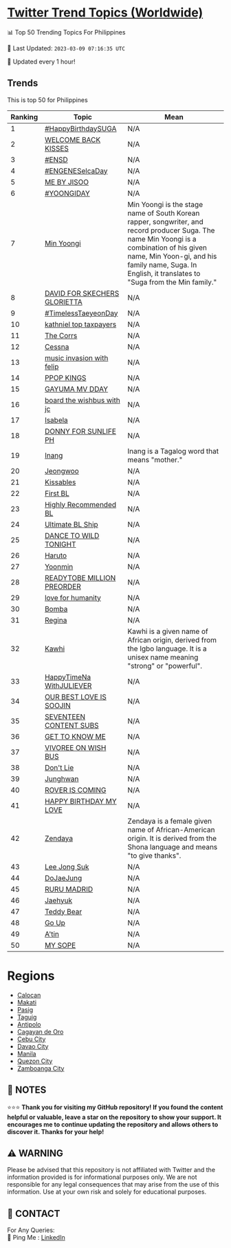 [Twitter Trend Topics (Worldwide)](https://github.com/ErcinDedeoglu/Twitter-Trend-Topics)
==========


📊 Top 50 Trending Topics For Philippines

📆 Last Updated: `2023-03-09 07:16:35 UTC`

🔧 Updated every 1 hour!


## Trends

This is top 50 for Philippines

| Ranking | Topic | Mean |
| ------- | ------------ | ------------ |
| 1 | [#HappyBirthdaySUGA](http://twitter.com/search?q=%23HappyBirthdaySUGA) | N/A |
| 2 | [WELCOME BACK KISSES](http://twitter.com/search?q=WELCOME+BACK+KISSES) | N/A |
| 3 | [#ENSD](http://twitter.com/search?q=%23ENSD) | N/A |
| 4 | [#ENGENESelcaDay](http://twitter.com/search?q=%23ENGENESelcaDay) | N/A |
| 5 | [ME BY JISOO](http://twitter.com/search?q=ME+BY+JISOO) | N/A |
| 6 | [#YOONGIDAY](http://twitter.com/search?q=%23YOONGIDAY) | N/A |
| 7 | [Min Yoongi](http://twitter.com/search?q=Min+Yoongi) | Min Yoongi is the stage name of South Korean rapper, songwriter, and record producer Suga. The name Min Yoongi is a combination of his given name, Min Yoon-gi, and his family name, Suga. In English, it translates to "Suga from the Min family." |
| 8 | [DAVID FOR SKECHERS GLORIETTA](http://twitter.com/search?q=DAVID+FOR+SKECHERS+GLORIETTA) | N/A |
| 9 | [#TimelessTaeyeonDay](http://twitter.com/search?q=%23TimelessTaeyeonDay) | N/A |
| 10 | [kathniel top taxpayers](http://twitter.com/search?q=kathniel+top+taxpayers) | N/A |
| 11 | [The Corrs](http://twitter.com/search?q=The+Corrs) | N/A |
| 12 | [Cessna](http://twitter.com/search?q=Cessna) | N/A |
| 13 | [music invasion with felip](http://twitter.com/search?q=music+invasion+with+felip) | N/A |
| 14 | [PPOP KINGS](http://twitter.com/search?q=PPOP+KINGS) | N/A |
| 15 | [GAYUMA MV DDAY](http://twitter.com/search?q=GAYUMA+MV+DDAY) | N/A |
| 16 | [board the wishbus with jc](http://twitter.com/search?q=board+the+wishbus+with+jc) | N/A |
| 17 | [Isabela](http://twitter.com/search?q=Isabela) | N/A |
| 18 | [DONNY FOR SUNLIFE PH](http://twitter.com/search?q=DONNY+FOR+SUNLIFE+PH) | N/A |
| 19 | [Inang](http://twitter.com/search?q=Inang) | Inang is a Tagalog word that means "mother." |
| 20 | [Jeongwoo](http://twitter.com/search?q=Jeongwoo) | N/A |
| 21 | [Kissables](http://twitter.com/search?q=Kissables) | N/A |
| 22 | [First BL](http://twitter.com/search?q=First+BL) | N/A |
| 23 | [Highly Recommended BL](http://twitter.com/search?q=Highly+Recommended+BL) | N/A |
| 24 | [Ultimate BL Ship](http://twitter.com/search?q=Ultimate+BL+Ship) | N/A |
| 25 | [DANCE TO WILD TONIGHT](http://twitter.com/search?q=DANCE+TO+WILD+TONIGHT) | N/A |
| 26 | [Haruto](http://twitter.com/search?q=Haruto) | N/A |
| 27 | [Yoonmin](http://twitter.com/search?q=Yoonmin) | N/A |
| 28 | [READYTOBE MILLION PREORDER](http://twitter.com/search?q=READYTOBE+MILLION+PREORDER) | N/A |
| 29 | [love for humanity](http://twitter.com/search?q=love+for+humanity) | N/A |
| 30 | [Bomba](http://twitter.com/search?q=Bomba) | N/A |
| 31 | [Regina](http://twitter.com/search?q=Regina) | N/A |
| 32 | [Kawhi](http://twitter.com/search?q=Kawhi) | Kawhi is a given name of African origin, derived from the Igbo language. It is a unisex name meaning "strong" or "powerful". |
| 33 | [HappyTimeNa WithJULIEVER](http://twitter.com/search?q=HappyTimeNa+WithJULIEVER) | N/A |
| 34 | [OUR BEST LOVE IS SOOJIN](http://twitter.com/search?q=OUR+BEST+LOVE+IS+SOOJIN) | N/A |
| 35 | [SEVENTEEN CONTENT SUBS](http://twitter.com/search?q=SEVENTEEN+CONTENT+SUBS) | N/A |
| 36 | [GET TO KNOW ME](http://twitter.com/search?q=GET+TO+KNOW+ME) | N/A |
| 37 | [VIVOREE ON WISH BUS](http://twitter.com/search?q=VIVOREE+ON+WISH+BUS) | N/A |
| 38 | [Don't Lie](http://twitter.com/search?q=Don%27t+Lie) | N/A |
| 39 | [Junghwan](http://twitter.com/search?q=Junghwan) | N/A |
| 40 | [ROVER IS COMING](http://twitter.com/search?q=ROVER+IS+COMING) | N/A |
| 41 | [HAPPY BIRTHDAY MY LOVE](http://twitter.com/search?q=HAPPY+BIRTHDAY+MY+LOVE) | N/A |
| 42 | [Zendaya](http://twitter.com/search?q=Zendaya) | Zendaya is a female given name of African-American origin. It is derived from the Shona language and means "to give thanks". |
| 43 | [Lee Jong Suk](http://twitter.com/search?q=Lee+Jong+Suk) | N/A |
| 44 | [DoJaeJung](http://twitter.com/search?q=DoJaeJung) | N/A |
| 45 | [RURU MADRID](http://twitter.com/search?q=RURU+MADRID) | N/A |
| 46 | [Jaehyuk](http://twitter.com/search?q=Jaehyuk) | N/A |
| 47 | [Teddy Bear](http://twitter.com/search?q=Teddy+Bear) | N/A |
| 48 | [Go Up](http://twitter.com/search?q=Go+Up) | N/A |
| 49 | [A'tin](http://twitter.com/search?q=A%27tin) | N/A |
| 50 | [MY SOPE](http://twitter.com/search?q=MY+SOPE) | N/A |



# Regions

* [Calocan](</Philippines/Calocan.md>)
* [Makati](</Philippines/Makati.md>)
* [Pasig](</Philippines/Pasig.md>)
* [Taguig](</Philippines/Taguig.md>)
* [Antipolo](</Philippines/Antipolo.md>)
* [Cagayan de Oro](</Philippines/Cagayan de Oro.md>)
* [Cebu City](</Philippines/Cebu City.md>)
* [Davao City](</Philippines/Davao City.md>)
* [Manila](</Philippines/Manila.md>)
* [Quezon City](</Philippines/Quezon City.md>)
* [Zamboanga City](</Philippines/Zamboanga City.md>)



## 📝 NOTES

⭐⭐⭐ **Thank you for visiting my GitHub repository! If you found the content helpful or valuable, leave a star on the repository to show your support. It encourages me to continue updating the repository and allows others to discover it. Thanks for your help!**


## ⚠️ WARNING

Please be advised that this repository is not affiliated with Twitter and the information provided is for informational purposes only. We are not responsible for any legal consequences that may arise from the use of this information. Use at your own risk and solely for educational purposes.


## 📨 CONTACT

 For Any Queries:  
            🏓 Ping Me : [LinkedIn](https://www.linkedin.com/in/ercindedeoglu/)
